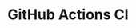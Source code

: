 # GitHub Actions CI
































































































































































































































































































































































































































































































































































































































































































































































































































































































































































































































































































































































































































































































































































































































































































































































































































































































































































































































